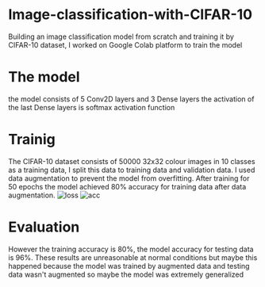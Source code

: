 # Image-classification-with-CIFAR-10

Building an image classification model from scratch and training it by CIFAR-10 dataset, I worked on Google Colab platform to train the model

# The model

the model consists of 5 Conv2D layers and 3 Dense layers the activation of the last Dense layers is softmax activation function

# Trainig

The CIFAR-10 dataset consists of 50000 32x32 colour images in 10 classes as a training data, I split this data to training data and validation data.
I used data augmentation to prevent the model from overfitting. After training for 50 epochs the model achieved 80% accuracy for training data after data 
augmentation.
![loss](https://user-images.githubusercontent.com/56890190/201549604-306ab94a-fe0b-4648-a6df-c37630f3d16b.png)
![acc](https://user-images.githubusercontent.com/56890190/201549620-8bdc4bf5-aa6b-451e-8787-389d3aa8b8e7.png)

# Evaluation

However the training accuracy is 80%, the model accuracy for testing data is 96%. These results are unreasonable at normal conditions but maybe this happened because the model was trained by augmented data and testing data wasn't augmented so maybe the model was extremely generalized
